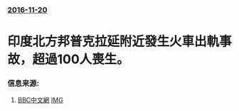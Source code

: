 ### [2016-11-20](/news/2016/11/20/index.md)

##### 
# 印度北方邦普克拉延附近發生火車出軌事故，超過100人喪生。 




### 信息来源:

1. [BBC中文網](http://www.bbc.com/zhongwen/simp/world/2016/11/161120_india_train_crash) [IMG](https://ichef.bbci.co.uk/news/ws/1024/branded_zhongwen/worldservice/live/assets/images/2016/11/20/161120113729_cn_india_train_derail_02_640x360_reuters_nocredit.jpg)
